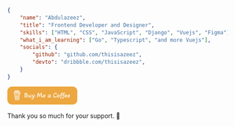 ```json
{
    "name": "Abdulazeez",
    "title": "Frontend Developer and Designer",
    "skills": ["HTML", "CSS", "JavaScript", "Django", "Vuejs", "Figma"],
    "what_i_am_learning": ["Go", "Typescript", "and more Vuejs"],
    "socials": {
        "github": "github.com/thisisazeez",
        "devto": "dribbble.com/thisisazeez",
    }
}
```

<a href="https://www.buymeacoffee.com/A.A.Sheriff" target="_blank"><img src="./buy-me-a-coffee.svg" alt="Buy Me A Coffee: @A.A.Sheriff" width="160"></a>&nbsp;&nbsp;
<p>Thank you so much for your support. 💖</p>
